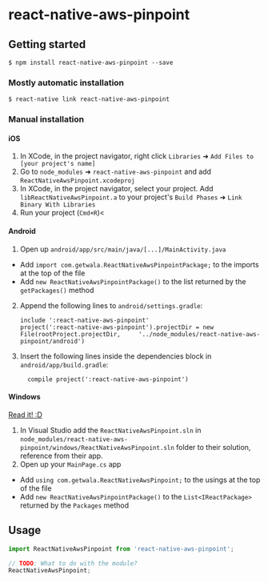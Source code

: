 
# react-native-aws-pinpoint

## Getting started

`$ npm install react-native-aws-pinpoint --save`

### Mostly automatic installation

`$ react-native link react-native-aws-pinpoint`

### Manual installation


#### iOS

1. In XCode, in the project navigator, right click `Libraries` ➜ `Add Files to [your project's name]`
2. Go to `node_modules` ➜ `react-native-aws-pinpoint` and add `ReactNativeAwsPinpoint.xcodeproj`
3. In XCode, in the project navigator, select your project. Add `libReactNativeAwsPinpoint.a` to your project's `Build Phases` ➜ `Link Binary With Libraries`
4. Run your project (`Cmd+R`)<

#### Android

1. Open up `android/app/src/main/java/[...]/MainActivity.java`
  - Add `import com.getwala.ReactNativeAwsPinpointPackage;` to the imports at the top of the file
  - Add `new ReactNativeAwsPinpointPackage()` to the list returned by the `getPackages()` method
2. Append the following lines to `android/settings.gradle`:
  	```
  	include ':react-native-aws-pinpoint'
  	project(':react-native-aws-pinpoint').projectDir = new File(rootProject.projectDir, 	'../node_modules/react-native-aws-pinpoint/android')
  	```
3. Insert the following lines inside the dependencies block in `android/app/build.gradle`:
  	```
      compile project(':react-native-aws-pinpoint')
  	```

#### Windows
[Read it! :D](https://github.com/ReactWindows/react-native)

1. In Visual Studio add the `ReactNativeAwsPinpoint.sln` in `node_modules/react-native-aws-pinpoint/windows/ReactNativeAwsPinpoint.sln` folder to their solution, reference from their app.
2. Open up your `MainPage.cs` app
  - Add `using com.getwala.ReactNativeAwsPinpoint;` to the usings at the top of the file
  - Add `new ReactNativeAwsPinpointPackage()` to the `List<IReactPackage>` returned by the `Packages` method


## Usage
```javascript
import ReactNativeAwsPinpoint from 'react-native-aws-pinpoint';

// TODO: What to do with the module?
ReactNativeAwsPinpoint;
```
  